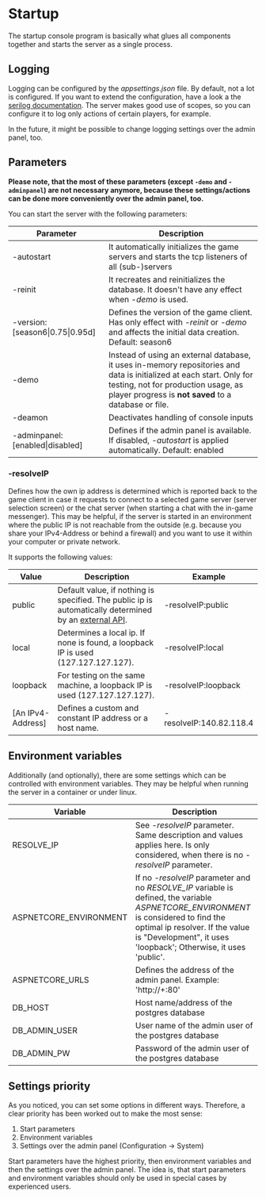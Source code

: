 ﻿# Startup

The startup console program is basically what glues all components together and
starts the server as a single process.

## Logging

Logging can be configured by the *appsettings.json* file.
By default, not a lot is configured. If you want to extend the configuration,
have a look a the [serilog documentation](https://github.com/serilog/serilog-settings-configuration).
The server makes good use of scopes, so you can configure it to log
only actions of certain players, for example.

In the future, it might be possible to change logging settings over the admin
panel, too.

## Parameters

**Please note, that the most of these parameters (except ```-demo``` and ```-adminpanel```)
are not necessary anymore, because these settings/actions can be done more conveniently
over the admin panel, too.**

You can start the server with the following parameters:

| Parameter   | Description       |
|-------------|-------------------|
| -autostart  | It automatically initializes the game servers and starts the tcp listeners of all (sub-)servers |
| -reinit     | It recreates and reinitializes the database. It doesn't have any effect when *-demo* is used. |
| -version:[season6\|0.75\|0.95d]    | Defines the version of the game client. Has only effect with *-reinit* or *-demo* and affects the initial data creation. Default: season6|
| -demo       | Instead of using an external database, it uses in-memory repositories and data is initialized at each start. Only for testing, not for production usage, as player progress is **not saved** to a database or file. |
| -deamon     | Deactivates handling of console inputs |
| -adminpanel:[enabled\|disabled] | Defines if the admin panel is available. If disabled, *-autostart* is applied automatically. Default: enabled |

### -resolveIP

Defines how the own ip address is determined which is reported back to the game
client in case it requests to connect to a selected game server (server selection
screen) or the chat server (when starting a chat with the in-game messenger).
This may be helpful, if the server is started in an environment where the public
IP is not reachable from the outside (e.g. because you share your IPv4-Address
or behind a firewall) and you want to use it within your computer or private network.

It supports the following values:

| Value  | Description  | Example |
|--------|--------------|---------|
| public | Default value, if nothing is specified. The public ip is automatically determined by an [external API](https://www.ipify.org/). | -resolveIP:public |
| local  | Determines a local ip. If none is found, a loopback IP is used (127.127.127.127). | -resolveIP:local |
| loopback  | For testing on the same machine, a loopback IP is used (127.127.127.127). | -resolveIP:loopback |
| [An IPv4-Address] | Defines a custom and constant IP address or a host name. | -resolveIP:140.82.118.4 |

## Environment variables

Additionally (and optionally), there are some settings which can be controlled with environment variables.
They may be helpful when running the server in a container or under linux.

| Variable    | Description       |
|-------------|-------------------|
| RESOLVE_IP  | See *-resolveIP* parameter. Same description and values applies here. Is only considered, when there is no *-resolveIP* parameter. |
| ASPNETCORE_ENVIRONMENT | If no *-resolveIP* parameter and no *RESOLVE_IP* variable is defined, the variable *ASPNETCORE_ENVIRONMENT* is considered to find the optimal ip resolver. If the value is "Development", it uses 'loopback'; Otherwise, it uses 'public'. |
| ASPNETCORE_URLS | Defines the address of the admin panel. Example: 'http://+:80' |
| DB_HOST | Host name/address of the postgres database |
| DB_ADMIN_USER | User name of the admin user of the postgres database |
| DB_ADMIN_PW   | Password of the admin user of the postgres database |

## Settings priority

As you noticed, you can set some options in different ways. Therefore, a clear
priority has been worked out to make the most sense:

1. Start parameters
2. Environment variables
3. Settings over the admin panel (Configuration -> System)

Start parameters have the highest priority, then environment variables and then
the settings over the admin panel. The idea is, that start parameters and
environment variables should only be used in special cases by experienced users.
